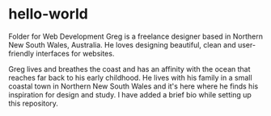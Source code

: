 # hello-world
Folder for Web Development
Greg is a freelance designer based in Northern New South Wales, Australia. He loves designing beautiful, clean and user-friendly interfaces for websites.

Greg lives and breathes the coast and has an affinity with the ocean that reaches far back to his early childhood. He lives with his family in a small coastal town in Northern New South Wales and it's here where he finds his inspiration for design and study.
I have added a brief bio while setting up this repository.
